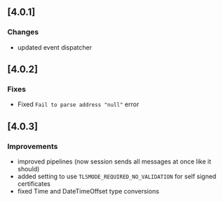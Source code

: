 ## [4.0.1]
### Changes
- updated event dispatcher

## [4.0.2]
### Fixes
- Fixed `Fail to parse address "null"` error

## [4.0.3]
### Improvements
- improved pipelines (now session sends all messages at once like it should)
- added setting to use `TLSMODE_REQUIRED_NO_VALIDATION` for self signed certificates
- fixed Time and DateTimeOffset type conversions